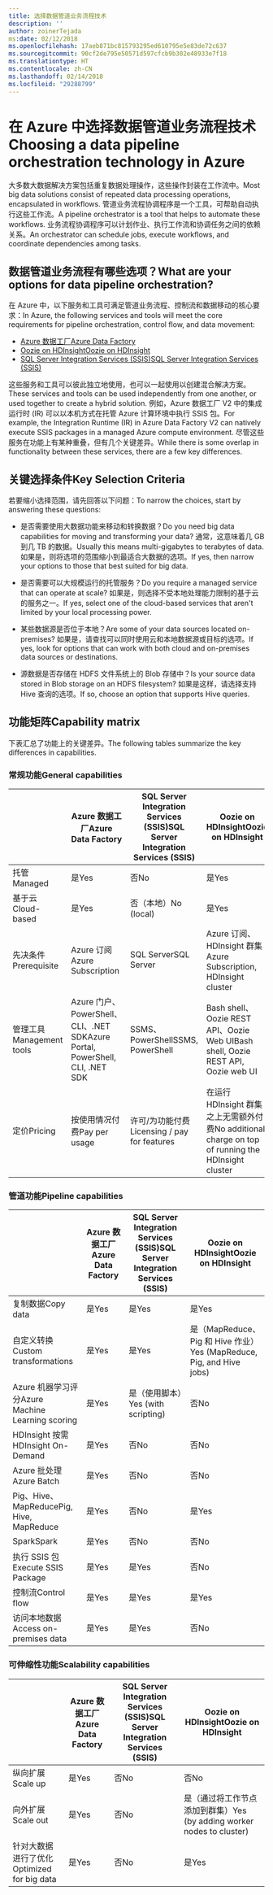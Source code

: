 ```yaml
---
title: 选择数据管道业务流程技术
description: ''
author: zoinerTejada
ms:date: 02/12/2018
ms.openlocfilehash: 17aeb871bc815793295ed610795e5e83de72c637
ms.sourcegitcommit: 90cf2de795e50571d597cfcb9b302e48933e7f18
ms.translationtype: HT
ms.contentlocale: zh-CN
ms.lasthandoff: 02/14/2018
ms.locfileid: "29288799"
---
```

# <a name="choosing-a-data-pipeline-orchestration-technology-in-azure"></a><span data-ttu-id="3f209-102">在 Azure 中选择数据管道业务流程技术</span><span class="sxs-lookup"><span data-stu-id="3f209-102">Choosing a data pipeline orchestration technology in Azure</span></span>

<span data-ttu-id="3f209-103">大多数大数据解决方案包括重复数据处理操作，这些操作封装在工作流中。</span><span class="sxs-lookup"><span data-stu-id="3f209-103">Most big data solutions consist of repeated data processing operations, encapsulated in workflows.</span></span> <span data-ttu-id="3f209-104">管道业务流程协调程序是一个工具，可帮助自动执行这些工作流。</span><span class="sxs-lookup"><span data-stu-id="3f209-104">A pipeline orchestrator is a tool that helps to automate these workflows.</span></span> <span data-ttu-id="3f209-105">业务流程协调程序可以计划作业、执行工作流和协调任务之间的依赖关系。</span><span class="sxs-lookup"><span data-stu-id="3f209-105">An orchestrator can schedule jobs, execute workflows, and coordinate dependencies among tasks.</span></span>

## <a name="what-are-your-options-for-data-pipeline-orchestration"></a><span data-ttu-id="3f209-106">数据管道业务流程有哪些选项？</span><span class="sxs-lookup"><span data-stu-id="3f209-106">What are your options for data pipeline orchestration?</span></span>

<span data-ttu-id="3f209-107">在 Azure 中，以下服务和工具可满足管道业务流程、控制流和数据移动的核心要求：</span><span class="sxs-lookup"><span data-stu-id="3f209-107">In Azure, the following services and tools will meet the core requirements for pipeline orchestration, control flow, and data movement:</span></span>

- [<span data-ttu-id="3f209-108">Azure 数据工厂</span><span class="sxs-lookup"><span data-stu-id="3f209-108">Azure Data Factory</span></span>](/azure/data-factory/)
- [<span data-ttu-id="3f209-109">Oozie on HDInsight</span><span class="sxs-lookup"><span data-stu-id="3f209-109">Oozie on HDInsight</span></span>](/azure/hdinsight/hdinsight-use-oozie-linux-mac)
- [<span data-ttu-id="3f209-110">SQL Server Integration Services (SSIS)</span><span class="sxs-lookup"><span data-stu-id="3f209-110">SQL Server Integration Services (SSIS)</span></span>](/sql/integration-services/sql-server-integration-services)

<span data-ttu-id="3f209-111">这些服务和工具可以彼此独立地使用，也可以一起使用以创建混合解决方案。</span><span class="sxs-lookup"><span data-stu-id="3f209-111">These services and tools can be used independently from one another, or used together to create a hybrid solution.</span></span> <span data-ttu-id="3f209-112">例如，Azure 数据工厂 V2 中的集成运行时 (IR) 可以以本机方式在托管 Azure 计算环境中执行 SSIS 包。</span><span class="sxs-lookup"><span data-stu-id="3f209-112">For example, the Integration Runtime (IR) in Azure Data Factory V2 can natively execute SSIS packages in a managed Azure compute environment.</span></span> <span data-ttu-id="3f209-113">尽管这些服务在功能上有某种重叠，但有几个关键差异。</span><span class="sxs-lookup"><span data-stu-id="3f209-113">While there is some overlap in functionality between these services, there are a few key differences.</span></span>

## <a name="key-selection-criteria"></a><span data-ttu-id="3f209-114">关键选择条件</span><span class="sxs-lookup"><span data-stu-id="3f209-114">Key Selection Criteria</span></span>

<span data-ttu-id="3f209-115">若要缩小选择范围，请先回答以下问题：</span><span class="sxs-lookup"><span data-stu-id="3f209-115">To narrow the choices, start by answering these questions:</span></span>

- <span data-ttu-id="3f209-116">是否需要使用大数据功能来移动和转换数据？</span><span class="sxs-lookup"><span data-stu-id="3f209-116">Do you need big data capabilities for moving and transforming your data?</span></span> <span data-ttu-id="3f209-117">通常，这意味着几 GB 到几 TB 的数据。</span><span class="sxs-lookup"><span data-stu-id="3f209-117">Usually this means multi-gigabytes to terabytes of data.</span></span> <span data-ttu-id="3f209-118">如果是，则将选项的范围缩小到最适合大数据的选项。</span><span class="sxs-lookup"><span data-stu-id="3f209-118">If yes, then narrow your options to those that best suited for big data.</span></span>

- <span data-ttu-id="3f209-119">是否需要可以大规模运行的托管服务？</span><span class="sxs-lookup"><span data-stu-id="3f209-119">Do you require a managed service that can operate at scale?</span></span> <span data-ttu-id="3f209-120">如果是，则选择不受本地处理能力限制的基于云的服务之一。</span><span class="sxs-lookup"><span data-stu-id="3f209-120">If yes, select one of the cloud-based services that aren't limited by your local processing power.</span></span>

- <span data-ttu-id="3f209-121">某些数据源是否位于本地？</span><span class="sxs-lookup"><span data-stu-id="3f209-121">Are some of your data sources located on-premises?</span></span> <span data-ttu-id="3f209-122">如果是，请查找可以同时使用云和本地数据源或目标的选项。</span><span class="sxs-lookup"><span data-stu-id="3f209-122">If yes, look for options that can work with both cloud and on-premises data sources or destinations.</span></span>

- <span data-ttu-id="3f209-123">源数据是否存储在 HDFS 文件系统上的 Blob 存储中？</span><span class="sxs-lookup"><span data-stu-id="3f209-123">Is your source data stored in Blob storage on an HDFS filesystem?</span></span> <span data-ttu-id="3f209-124">如果是这样，请选择支持 Hive 查询的选项。</span><span class="sxs-lookup"><span data-stu-id="3f209-124">If so, choose an option that supports Hive queries.</span></span>

## <a name="capability-matrix"></a><span data-ttu-id="3f209-125">功能矩阵</span><span class="sxs-lookup"><span data-stu-id="3f209-125">Capability matrix</span></span>

<span data-ttu-id="3f209-126">下表汇总了功能上的关键差异。</span><span class="sxs-lookup"><span data-stu-id="3f209-126">The following tables summarize the key differences in capabilities.</span></span>

### <a name="general-capabilities"></a><span data-ttu-id="3f209-127">常规功能</span><span class="sxs-lookup"><span data-stu-id="3f209-127">General capabilities</span></span>

| | <span data-ttu-id="3f209-128">Azure 数据工厂</span><span class="sxs-lookup"><span data-stu-id="3f209-128">Azure Data Factory</span></span> | <span data-ttu-id="3f209-129">SQL Server Integration Services (SSIS)</span><span class="sxs-lookup"><span data-stu-id="3f209-129">SQL Server Integration Services (SSIS)</span></span> | <span data-ttu-id="3f209-130">Oozie on HDInsight</span><span class="sxs-lookup"><span data-stu-id="3f209-130">Oozie on HDInsight</span></span>
| --- | --- | --- | --- |
| <span data-ttu-id="3f209-131">托管</span><span class="sxs-lookup"><span data-stu-id="3f209-131">Managed</span></span> | <span data-ttu-id="3f209-132">是</span><span class="sxs-lookup"><span data-stu-id="3f209-132">Yes</span></span> | <span data-ttu-id="3f209-133">否</span><span class="sxs-lookup"><span data-stu-id="3f209-133">No</span></span> | <span data-ttu-id="3f209-134">是</span><span class="sxs-lookup"><span data-stu-id="3f209-134">Yes</span></span> |
| <span data-ttu-id="3f209-135">基于云</span><span class="sxs-lookup"><span data-stu-id="3f209-135">Cloud-based</span></span> | <span data-ttu-id="3f209-136">是</span><span class="sxs-lookup"><span data-stu-id="3f209-136">Yes</span></span> | <span data-ttu-id="3f209-137">否（本地）</span><span class="sxs-lookup"><span data-stu-id="3f209-137">No (local)</span></span> | <span data-ttu-id="3f209-138">是</span><span class="sxs-lookup"><span data-stu-id="3f209-138">Yes</span></span> |
| <span data-ttu-id="3f209-139">先决条件</span><span class="sxs-lookup"><span data-stu-id="3f209-139">Prerequisite</span></span> | <span data-ttu-id="3f209-140">Azure 订阅</span><span class="sxs-lookup"><span data-stu-id="3f209-140">Azure Subscription</span></span> | <span data-ttu-id="3f209-141">SQL Server</span><span class="sxs-lookup"><span data-stu-id="3f209-141">SQL Server</span></span>  | <span data-ttu-id="3f209-142">Azure 订阅、HDInsight 群集</span><span class="sxs-lookup"><span data-stu-id="3f209-142">Azure Subscription, HDInsight cluster</span></span> |
| <span data-ttu-id="3f209-143">管理工具</span><span class="sxs-lookup"><span data-stu-id="3f209-143">Management tools</span></span> | <span data-ttu-id="3f209-144">Azure 门户、PowerShell、CLI、.NET SDK</span><span class="sxs-lookup"><span data-stu-id="3f209-144">Azure Portal, PowerShell, CLI, .NET SDK</span></span> | <span data-ttu-id="3f209-145">SSMS、PowerShell</span><span class="sxs-lookup"><span data-stu-id="3f209-145">SSMS, PowerShell</span></span> | <span data-ttu-id="3f209-146">Bash shell、Oozie REST API、Oozie Web UI</span><span class="sxs-lookup"><span data-stu-id="3f209-146">Bash shell, Oozie REST API, Oozie web UI</span></span> |
| <span data-ttu-id="3f209-147">定价</span><span class="sxs-lookup"><span data-stu-id="3f209-147">Pricing</span></span> | <span data-ttu-id="3f209-148">按使用情况付费</span><span class="sxs-lookup"><span data-stu-id="3f209-148">Pay per usage</span></span> | <span data-ttu-id="3f209-149">许可/为功能付费</span><span class="sxs-lookup"><span data-stu-id="3f209-149">Licensing / pay for features</span></span> | <span data-ttu-id="3f209-150">在运行 HDInsight 群集之上无需额外付费</span><span class="sxs-lookup"><span data-stu-id="3f209-150">No additional charge on top of running the HDInsight cluster</span></span> |

### <a name="pipeline-capabilities"></a><span data-ttu-id="3f209-151">管道功能</span><span class="sxs-lookup"><span data-stu-id="3f209-151">Pipeline capabilities</span></span>

| | <span data-ttu-id="3f209-152">Azure 数据工厂</span><span class="sxs-lookup"><span data-stu-id="3f209-152">Azure Data Factory</span></span> | <span data-ttu-id="3f209-153">SQL Server Integration Services (SSIS)</span><span class="sxs-lookup"><span data-stu-id="3f209-153">SQL Server Integration Services (SSIS)</span></span> | <span data-ttu-id="3f209-154">Oozie on HDInsight</span><span class="sxs-lookup"><span data-stu-id="3f209-154">Oozie on HDInsight</span></span>
| --- | --- | --- | --- |
| <span data-ttu-id="3f209-155">复制数据</span><span class="sxs-lookup"><span data-stu-id="3f209-155">Copy data</span></span> | <span data-ttu-id="3f209-156">是</span><span class="sxs-lookup"><span data-stu-id="3f209-156">Yes</span></span> | <span data-ttu-id="3f209-157">是</span><span class="sxs-lookup"><span data-stu-id="3f209-157">Yes</span></span> | <span data-ttu-id="3f209-158">是</span><span class="sxs-lookup"><span data-stu-id="3f209-158">Yes</span></span> |
| <span data-ttu-id="3f209-159">自定义转换</span><span class="sxs-lookup"><span data-stu-id="3f209-159">Custom transformations</span></span> | <span data-ttu-id="3f209-160">是</span><span class="sxs-lookup"><span data-stu-id="3f209-160">Yes</span></span> | <span data-ttu-id="3f209-161">是</span><span class="sxs-lookup"><span data-stu-id="3f209-161">Yes</span></span> | <span data-ttu-id="3f209-162">是（MapReduce、Pig 和 Hive 作业）</span><span class="sxs-lookup"><span data-stu-id="3f209-162">Yes (MapReduce, Pig, and Hive jobs)</span></span> |
| <span data-ttu-id="3f209-163">Azure 机器学习评分</span><span class="sxs-lookup"><span data-stu-id="3f209-163">Azure Machine Learning scoring</span></span> | <span data-ttu-id="3f209-164">是</span><span class="sxs-lookup"><span data-stu-id="3f209-164">Yes</span></span> | <span data-ttu-id="3f209-165">是（使用脚本）</span><span class="sxs-lookup"><span data-stu-id="3f209-165">Yes (with scripting)</span></span> | <span data-ttu-id="3f209-166">否</span><span class="sxs-lookup"><span data-stu-id="3f209-166">No</span></span> |
| <span data-ttu-id="3f209-167">HDInsight 按需</span><span class="sxs-lookup"><span data-stu-id="3f209-167">HDInsight On-Demand</span></span> | <span data-ttu-id="3f209-168">是</span><span class="sxs-lookup"><span data-stu-id="3f209-168">Yes</span></span> | <span data-ttu-id="3f209-169">否</span><span class="sxs-lookup"><span data-stu-id="3f209-169">No</span></span> | <span data-ttu-id="3f209-170">否</span><span class="sxs-lookup"><span data-stu-id="3f209-170">No</span></span> |
| <span data-ttu-id="3f209-171">Azure 批处理</span><span class="sxs-lookup"><span data-stu-id="3f209-171">Azure Batch</span></span> | <span data-ttu-id="3f209-172">是</span><span class="sxs-lookup"><span data-stu-id="3f209-172">Yes</span></span> | <span data-ttu-id="3f209-173">否</span><span class="sxs-lookup"><span data-stu-id="3f209-173">No</span></span> | <span data-ttu-id="3f209-174">否</span><span class="sxs-lookup"><span data-stu-id="3f209-174">No</span></span> |
| <span data-ttu-id="3f209-175">Pig、Hive、MapReduce</span><span class="sxs-lookup"><span data-stu-id="3f209-175">Pig, Hive, MapReduce</span></span> | <span data-ttu-id="3f209-176">是</span><span class="sxs-lookup"><span data-stu-id="3f209-176">Yes</span></span> | <span data-ttu-id="3f209-177">否</span><span class="sxs-lookup"><span data-stu-id="3f209-177">No</span></span> | <span data-ttu-id="3f209-178">是</span><span class="sxs-lookup"><span data-stu-id="3f209-178">Yes</span></span> |
| <span data-ttu-id="3f209-179">Spark</span><span class="sxs-lookup"><span data-stu-id="3f209-179">Spark</span></span> | <span data-ttu-id="3f209-180">是</span><span class="sxs-lookup"><span data-stu-id="3f209-180">Yes</span></span> | <span data-ttu-id="3f209-181">否</span><span class="sxs-lookup"><span data-stu-id="3f209-181">No</span></span> | <span data-ttu-id="3f209-182">否</span><span class="sxs-lookup"><span data-stu-id="3f209-182">No</span></span> |
| <span data-ttu-id="3f209-183">执行 SSIS 包</span><span class="sxs-lookup"><span data-stu-id="3f209-183">Execute SSIS Package</span></span> | <span data-ttu-id="3f209-184">是</span><span class="sxs-lookup"><span data-stu-id="3f209-184">Yes</span></span> | <span data-ttu-id="3f209-185">是</span><span class="sxs-lookup"><span data-stu-id="3f209-185">Yes</span></span> | <span data-ttu-id="3f209-186">否</span><span class="sxs-lookup"><span data-stu-id="3f209-186">No</span></span> |
| <span data-ttu-id="3f209-187">控制流</span><span class="sxs-lookup"><span data-stu-id="3f209-187">Control flow</span></span> | <span data-ttu-id="3f209-188">是</span><span class="sxs-lookup"><span data-stu-id="3f209-188">Yes</span></span> | <span data-ttu-id="3f209-189">是</span><span class="sxs-lookup"><span data-stu-id="3f209-189">Yes</span></span> | <span data-ttu-id="3f209-190">是</span><span class="sxs-lookup"><span data-stu-id="3f209-190">Yes</span></span> |
| <span data-ttu-id="3f209-191">访问本地数据</span><span class="sxs-lookup"><span data-stu-id="3f209-191">Access on-premises data</span></span> | <span data-ttu-id="3f209-192">是</span><span class="sxs-lookup"><span data-stu-id="3f209-192">Yes</span></span> | <span data-ttu-id="3f209-193">是</span><span class="sxs-lookup"><span data-stu-id="3f209-193">Yes</span></span> | <span data-ttu-id="3f209-194">否</span><span class="sxs-lookup"><span data-stu-id="3f209-194">No</span></span> |

### <a name="scalability-capabilities"></a><span data-ttu-id="3f209-195">可伸缩性功能</span><span class="sxs-lookup"><span data-stu-id="3f209-195">Scalability capabilities</span></span>

| | <span data-ttu-id="3f209-196">Azure 数据工厂</span><span class="sxs-lookup"><span data-stu-id="3f209-196">Azure Data Factory</span></span> | <span data-ttu-id="3f209-197">SQL Server Integration Services (SSIS)</span><span class="sxs-lookup"><span data-stu-id="3f209-197">SQL Server Integration Services (SSIS)</span></span> | <span data-ttu-id="3f209-198">Oozie on HDInsight</span><span class="sxs-lookup"><span data-stu-id="3f209-198">Oozie on HDInsight</span></span>
| --- | --- | --- | --- |
| <span data-ttu-id="3f209-199">纵向扩展</span><span class="sxs-lookup"><span data-stu-id="3f209-199">Scale up</span></span> | <span data-ttu-id="3f209-200">是</span><span class="sxs-lookup"><span data-stu-id="3f209-200">Yes</span></span> | <span data-ttu-id="3f209-201">否</span><span class="sxs-lookup"><span data-stu-id="3f209-201">No</span></span> | <span data-ttu-id="3f209-202">否</span><span class="sxs-lookup"><span data-stu-id="3f209-202">No</span></span> |
| <span data-ttu-id="3f209-203">向外扩展</span><span class="sxs-lookup"><span data-stu-id="3f209-203">Scale out</span></span> | <span data-ttu-id="3f209-204">是</span><span class="sxs-lookup"><span data-stu-id="3f209-204">Yes</span></span> | <span data-ttu-id="3f209-205">否</span><span class="sxs-lookup"><span data-stu-id="3f209-205">No</span></span> | <span data-ttu-id="3f209-206">是（通过将工作节点添加到群集）</span><span class="sxs-lookup"><span data-stu-id="3f209-206">Yes (by adding worker nodes to cluster)</span></span> |
| <span data-ttu-id="3f209-207">针对大数据进行了优化</span><span class="sxs-lookup"><span data-stu-id="3f209-207">Optimized for big data</span></span> | <span data-ttu-id="3f209-208">是</span><span class="sxs-lookup"><span data-stu-id="3f209-208">Yes</span></span> | <span data-ttu-id="3f209-209">否</span><span class="sxs-lookup"><span data-stu-id="3f209-209">No</span></span> | <span data-ttu-id="3f209-210">是</span><span class="sxs-lookup"><span data-stu-id="3f209-210">Yes</span></span> |

